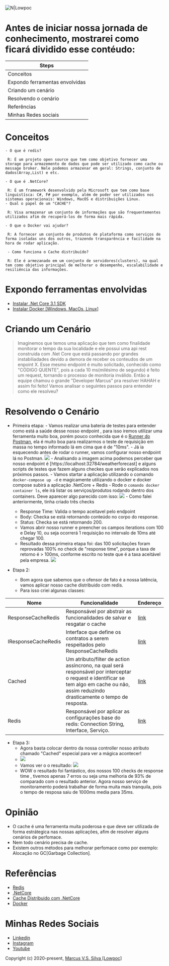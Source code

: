 ![N|Lowpoc](https://i.ibb.co/MGshCk7/Black-Technology-Linked-In.png)

# Antes de iniciar nossa jornada de conhecimento, mostrarei como ficará dividido esse contéudo:

| Steps
| ------
| Conceitos
| Expondo ferramentas envolvidas 
| Criando um cenário 
| Resolvendo o cenário 
| Referências
| Minhas Redes sociais 

# Conceitos  
    - O que é redis?
    
     R: É um projeto open source que tem como objetivo fornecer uma storage para armazemento de dados que pode ser utilizado como cache ou message broker. Nele podemos armazenar em geral: Strings, conjunto de dados(Array,List) e etc.
     
    - O que é .NetCore?
    
     R: É um framework desenvolvido pela Microsoft que tem como base linguistísca: C#, F# por exemplo, além de poder ser utilizados nos sistemas operacionais: Windows, MacOS e distribuições Linux.
    - Qual o papel de um "CACHE"?
    
     R: Visa armazenar um conjunto de informações que são frequentementes utilizados afim de recuperá-los de forma mais rápida.
     
    - O que o Docker vai ajudar?
    
     R: A fornecer um conjunto de produtos de plataforma como serviços de forma isoladas uns dos outros, trazendo transparência e facilidade na hora de rodar aplicação. 
     
     - Como funciona o Cache distribuído?
     
     R: Ele é armezanado em um conjunto de servidores(clusters), na qual tem como objetivo principal de melhorar o desempenho, escalabilidade e resiliência das informações.

# Expondo ferramentas envolvidas
   - [Instalar .Net Core 3.1 SDK](https://dotnet.microsoft.com/download)
   - [Instalar Docker [Windows, MacOs, Linux]](https://docs.docker.com/get-docker/)

# Criando um Cenário

> Imaginemos que temos uma aplicação que tem  como finalidade monitorar o tempo da sua localidade
> e ele possui uma api rest construida com .Net Core que está passando  por grandes instabiliadades devido a 
> demora de receber os conteudos de um enpoint X.
> Esse mesmo endpoint é muito solicitado, conhecido como "CÓDIGO QUENTE", pois a cada 10 ms(milésimo de segundo) é feito um request, tornando o processo de monitoria inválido. Então a equipe chamou o grande "Developer Marcus" pra resolver HAHAH e assim foi feito!
> Vamos analisar o seguintes passos para entender como ele resolveu?

# Resolvendo o Cenário
 - Primeira etapa:
        -  Vamos realizar uma bateria de testes para entender como está a saúde desse nosso endpoint , para isso iremos utilizar uma ferramenta muito boa, porém pouco conhecida que é o [Runner do Postman](https://learning.postman.com/docs/running-collections/intro-to-collection-runs/), ela é muito boa para realizarmos o teste de requisição em massa no tempo informado lá em cima que é de "10ms".
        -  Já ia esquecendo antes de rodar o runner, vamos configurar nosso endpoint lá no Postman.
        ![](https://i.ibb.co/wSRGG9J/Endpoint-Postman.png)
        - Analisando a imagem acima podemos perceber que nosso endpoint é [https://localhost:32784/weatherforecast] e alguns scripts de testes que fazem alguns checkes que serão explicados nos próximos passos.
        - Vamos startar a aplicação utilizando o comando `` docker-compose up -d `` e magicamente utilizando o docker e docker compose subirá a aplicação .NetCore + Redis
        - Rode o ```comando docker container ls```, ele irá listar os serviços/produtos rodando dentro dos containers. Deve aparecer algo parecido com isso: 
        ![](https://i.ibb.co/KrHTH8d/Ls.png)
        - Como falei anteriormente, tinha criado três checks
    - Response Time: Valida o tempo aceitavel pelo endpoint
    - Body: Checka se está retornando conteúdo no corpo do response.
    - Status: Checka se está retornando 200.
    - Vamos abrir nosso runner e preencher os campos iterations com 100 e Delay 10, ou seja ocorrerá 1 requisição no intervalo de 10ms até chegar 100.
    - Resultado dessa primeira etapa foi: das 100 solicitações foram reprovadas 100% no check de "response time", porque a taxa de retorno é > 100ms, conforme escrito no teste que é a taxa aceitável pela empresa. ![](https://i.ibb.co/MN7rYJD/Check-Response.png)
    
 - Etapa 2:
     - Bom agora que sabemos que o ofensor de fato é a nossa latência, vamos aplicar nosso cache distribuido com redis.
     - Para isso criei algunas classes:

| Nome | Funcionalidade | Endereço
| ------ |  ------ | ------ |  
| ResponseCacheRedis | Responsável por abstrair as funcionalidades de salvar e resgatar o cache | [link](https://github.com/Lowpoc/NetCore-Redis/blob/master/UseCaseDistribuitedCacheWithRedis/Services/ResponseCacheRedis.cs)
| IResponseCacheRedis  | Interface que define os contratos a serem respeitados pelo ResponseCacheRedis | [link](https://github.com/Lowpoc/NetCore-Redis/blob/master/UseCaseDistribuitedCacheWithRedis/Interface/IResponseCacheRedis.cs)
| Cached | Um atributo/filter de action assìncrono, na qual será responsável por interceptar o request e identificar se tem  algo em cache ou não, assim reduzindo  drasticamente o tempo de resposta. | [link](https://github.com/Lowpoc/NetCore-Redis/blob/master/UseCaseDistribuitedCacheWithRedis/Filters/Cached.cs)
| Redis |  Responsável por aplicar as configurações base do redis: Connection String, Interface, Serviço. | [link](https://github.com/Lowpoc/NetCore-Redis/blob/master/UseCaseDistribuitedCacheWithRedis/Extensions/Redis.cs)

- Etapa 3:
    - Agora basta colocar dentro da nossa controller nosso atributo chamado "Cached" especial para ver a mágica acontecer!
    - ![](https://i.ibb.co/QvtZ5xr/Controller.png)
    - Vamos ver o o resultado:
    ![](https://i.ibb.co/jbcwgxX/Capturar.png)
    - WOW o resultado foi fantástico, dos nossos 100 checks de response time , tivemos apenas 7 erros ou seja uma melhoria de 93% de comparado com o resultado anterior. Agora nosso serviço de monitoramento poderá trabalhar de forma muita mais tranquila, pois o tempo de resposa saiu de 1000ms media para 35ms.

# Opinião
   - O cache é uma ferramenta muita poderosa e que deve ser utilizada de forma estrátegica nas nossas aplicações, afim de resolver alguns cenários de perfomace.
   - Nem todo cenário precisa de cache.
   - Existem outros métodos para melhorar perfomace como por exemplo: Alocação no GC[Garbage Collection].
# Referências
   - [Redis](https://redis.io/)
   - [.NetCore](https://docs.microsoft.com/pt-br/aspnet/core/introduction-to-aspnet-core?view=aspnetcore-3.1)
   - [Cache Distribuido com .NetCore](https://docs.microsoft.com/pt-br/aspnet/core/performance/caching/distributed?view=aspnetcore-3.1)
   - [Docker](https://www.docker.com/)

# Minhas Redes Sociais

   - [Linkedin](https://www.linkedin.com/in/marcus-vinicius-santana-silva-0a1602117/)
   - [Instagram](@olasoumarcus)
   - [Youtube](https://www.youtube.com/channel/UCwNHLO-2BAaIfuMxK_OERxw)
 

Copyright (c) 2020-present, [Marcus V.S. Silva [Lowpoc]](https://github.com/Lowpoc)
